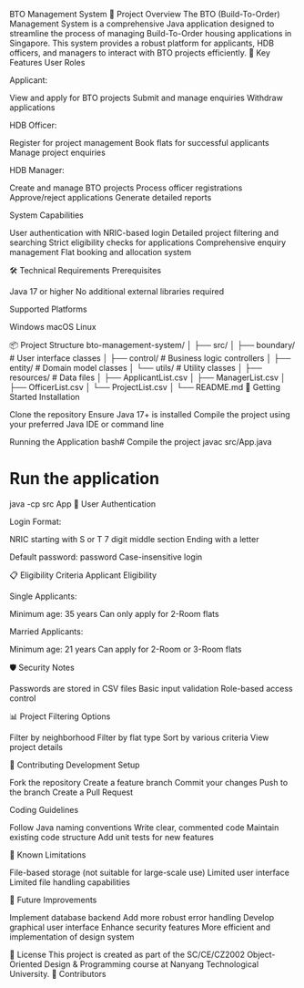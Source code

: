 BTO Management System
📝 Project Overview
The BTO (Build-To-Order) Management System is a comprehensive Java application designed to streamline the process of managing Build-To-Order housing applications in Singapore. This system provides a robust platform for applicants, HDB officers, and managers to interact with BTO projects efficiently.
🌟 Key Features
User Roles

Applicant:

View and apply for BTO projects
Submit and manage enquiries
Withdraw applications


HDB Officer:

Register for project management
Book flats for successful applicants
Manage project enquiries


HDB Manager:

Create and manage BTO projects
Process officer registrations
Approve/reject applications
Generate detailed reports



System Capabilities

User authentication with NRIC-based login
Detailed project filtering and searching
Strict eligibility checks for applications
Comprehensive enquiry management
Flat booking and allocation system

🛠 Technical Requirements
Prerequisites

Java 17 or higher
No additional external libraries required

Supported Platforms

Windows
macOS
Linux

📦 Project Structure
bto-management-system/
│
├── src/
│   ├── boundary/       # User interface classes
│   ├── control/        # Business logic controllers
│   ├── entity/         # Domain model classes
│   └── utils/          # Utility classes
│
├── resources/          # Data files
│   ├── ApplicantList.csv
│   ├── ManagerList.csv
│   ├── OfficerList.csv
│   └── ProjectList.csv
│
└── README.md
🚀 Getting Started
Installation

Clone the repository
Ensure Java 17+ is installed
Compile the project using your preferred Java IDE or command line

Running the Application
bash# Compile the project
javac src/App.java

# Run the application
java -cp src App
🔐 User Authentication

Login Format:

NRIC starting with S or T
7 digit middle section
Ending with a letter


Default password: password
Case-insensitive login

📋 Eligibility Criteria
Applicant Eligibility

Single Applicants:

Minimum age: 35 years
Can only apply for 2-Room flats


Married Applicants:

Minimum age: 21 years
Can apply for 2-Room or 3-Room flats



🛡️ Security Notes

Passwords are stored in CSV files
Basic input validation
Role-based access control

📊 Project Filtering Options

Filter by neighborhood
Filter by flat type
Sort by various criteria
View project details

🤝 Contributing
Development Setup

Fork the repository
Create a feature branch
Commit your changes
Push to the branch
Create a Pull Request

Coding Guidelines

Follow Java naming conventions
Write clear, commented code
Maintain existing code structure
Add unit tests for new features

🐛 Known Limitations

File-based storage (not suitable for large-scale use)
Limited user interface
Limited file handling capabilities

🔧 Future Improvements

Implement database backend
Add more robust error handling
Develop graphical user interface
Enhance security features
More efficient and implementation of design system

📄 License
This project is created as part of the SC/CE/CZ2002 Object-Oriented Design & Programming course at Nanyang Technological University.
👥 Contributors

